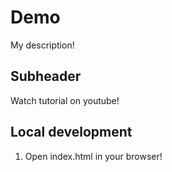 # Demo

My description!

## Subheader

Watch tutorial on youtube! 

## Local development

1. Open index.html in your browser!